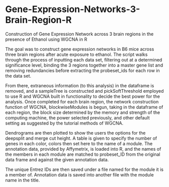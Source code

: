 # Gene-Expression-Networks-3-Brain-Region-R

Construction of Gene Expression Network across 3 brain regions in the presence of Ethanol using WGCNA in R

The goal was to construct gene expression networks in B6 mice across three brain regions after acute exposure to ethanol. The script walks through the process of inputting each data set, filtering out at a determined significance level, binding the 3 regions together into a master gene list and removing redundancies before extracting the probeset_ids for each row in the data set.

From there, extraneous information (to this analysis) in the dataframe is removed, and a sampleTree is constructed and pickSoftThreshold employed to use R and WGCNA built in functionality to decide the best power for the analysis. Once completed for each brain region, the network construction function of WGCNA, blockwiseModules is begun, taking in the dataframe of each region, the block size determined by the memory and strength of the computing machine, the power selected previously, and other default setting as suggested by the tutorial methods of WGCNA.

Dendrograms are then plotted to show the users the options for the deepsplit and merge cut height. A table is given to specify the number of genes in each color, colors then set here to the name of a module. The annotation data, provided by Affymetrix, is loaded into R, and the names of the members in each module are matched to probeset_ID from the original data frame and against the given annotation data.

The unique Entrez IDs are then saved under a file named for the module it is a member of. Annotation data is saved into another file with the module name in the title.



